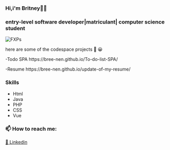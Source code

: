 ### Hi,i'm Britney👋🦋

<h3>entry-level software developer|matriculant| computer science student</h3>

![FXPs](https://user-images.githubusercontent.com/99203626/212472202-91fdcd5f-d00e-4dc0-bd3b-e69c049b8486.gif)


here are some of the codespace projects 🌈 😀
<p align="left">-Todo SPA  https://bree-nen.github.io/To-do-list-SPA/ </p>
<p>-Resume https://bree-nen.github.io/update-of-my-resume/ </p>


<!--
**bree-nen/bree-nen** is a ✨ _special_ ✨ repository because its `README.md` (this file) appears on your GitHub profile.

Here are some ideas to get you started:

- 🔭 I’m currently working on 
- 🌱 I’m currently learning MySql
- 👯 I’m looking to collaborate on ...
- 🤔 I’m looking for help with ...
- 💬 Ask me about ...
- ...
- 😄 Pronouns: she/her
- ⚡ Fun fact: ...
-->
 
 <h3>Skills</h3>
 <ul> 
  <li>Html</li>
  <li>Java</li>
   <li>PHP</li>
   <li>CSS</li>
   <li>Vue</li>
</ul>

<h3> 📫 How to reach me:</h3>
<p align="left">
<a href="https://www.linkedin.com/in/britney-nenwalwi-5b5898240/"> 📝 Linkedin</a>
</p>
